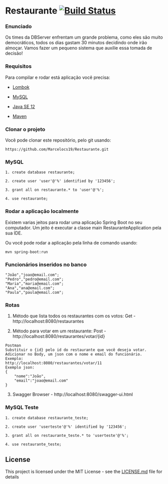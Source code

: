 # Restaurante [![Build Status](https://travis-ci.org/Marcelocs19/Restaurante.svg?branch=master)](https://travis-ci.org/Marcelocs19/Restaurante)

### Enunciado 
Os times da DBServer enfrentam um grande problema, como eles são muito democráticos, todos os dias gastam 30 minutos decidindo onde irão almoçar. Vamos fazer um pequeno sistema que auxilie essa tomada de decisão!

### Requisitos
Para compilar e rodar está aplicação você precisa:
* [Lombok](https://projectlombok.org/download)

* [MySQL](https://dev.mysql.com/downloads/installer/)

* [Java SE 12](https://www.oracle.com/technetwork/java/javase/downloads/java-archive-javase12-5440181.html)

* [Maven](https://maven.apache.org/download.cgi)

### Clonar o projeto
Você pode clonar este repositório, pelo git usando:
```
https://github.com/Marcelocs19/Restaurante.git
```
### MySQL
```
1. create database restaurante;
```
```
2. create user 'user'@'%' identified by '123456';
```
```
3. grant all on restaurante.* to 'user'@'%';
```
```
4. use restaurante;
```

### Rodar a aplicação localmente
Existem varias jeitos para rodar uma aplicação Spring Boot no seu computador. Um jeito é executar a classe main RestauranteApplication pela sua IDE.

Ou você pode rodar a aplicação pela linha de comando usando:

```
mvn spring-boot:run
```

### Funcionários inseridos no banco
```
"João","joao@email.com";
"Pedro","pedro@email.com";
"Maria","maria@email.com";
"Ana","ana@email.com";
"Paula","paula@email.com";
```

### Rotas
1. Método que lista todos os restaurantes com os votos:
Get - http://localhost:8080/restaurantes


2. Método para votar em um restaurante:
Post - http://localhost:8080/restaurantes/votar/{id}
```
Postman
Substituir o {id} pelo id do restaurante que você deseja votar.
Adicionar no Body, um json com o nome e email do funcionário.
Exemplo:
http://localhost:8080/restaurantes/votar/11
Exemplo json:
{
	"nome":"João",
	"email":"joao@email.com"
}
```

3. Swagger
Browser - http://localhost:8080/swagger-ui.html

### MySQL Teste
```
1. create database restaurante_teste;
```
```
2. create user 'userteste'@'%' identified by '123456';
```
```
3. grant all on restaurante_teste.* to 'userteste'@'%';
```
```
4. use restaurante_teste;
```

## License

This project is licensed under the MIT License - see the [LICENSE.md](LICENSE.md) file for details
